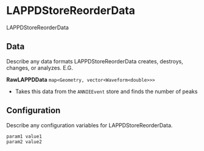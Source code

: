 # LAPPDStoreReorderData

LAPPDStoreReorderData

## Data

Describe any data formats LAPPDStoreReorderData creates, destroys, changes, or analyzes. E.G.

**RawLAPPDData** `map<Geometry, vector<Waveform<double>>>`
* Takes this data from the `ANNIEEvent` store and finds the number of peaks


## Configuration

Describe any configuration variables for LAPPDStoreReorderData.

```
param1 value1
param2 value2
```
